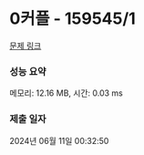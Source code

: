 # 0커플 - 159545/1 

[문제 링크](https://level.goorm.io/exam/159545/0%EC%BB%A4%ED%94%8C/quiz/1) 

### 성능 요약

메모리: 12.16 MB, 시간: 0.03 ms

### 제출 일자

2024년 06월 11일 00:32:50

